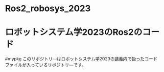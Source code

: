 
# Ros2_robosys_2023
ロボットシステム学2023のRos2のコード
=======
#mypkg
このリポジトリ―はロボットシステム学2023の講義内で扱ったコードファイルが入っているリポジトリ―です。

